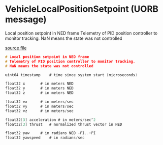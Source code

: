 # VehicleLocalPositionSetpoint (UORB message)

Local position setpoint in NED frame
Telemetry of PID position controller to monitor tracking.
NaN means the state was not controlled

[source file](https://github.com/PX4/PX4-Autopilot/blob/release/1.15/msg/VehicleLocalPositionSetpoint.msg)

```c
# Local position setpoint in NED frame
# Telemetry of PID position controller to monitor tracking.
# NaN means the state was not controlled

uint64 timestamp	# time since system start (microseconds)

float32 x		# in meters NED
float32 y		# in meters NED
float32 z		# in meters NED

float32 vx		# in meters/sec
float32 vy		# in meters/sec
float32 vz		# in meters/sec

float32[3] acceleration # in meters/sec^2
float32[3] thrust	# normalized thrust vector in NED

float32 yaw		# in radians NED -PI..+PI
float32 yawspeed	# in radians/sec

```
